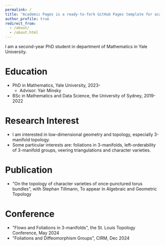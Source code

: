```yaml
---
permalink: /
title: "Academic Pages is a ready-to-fork GitHub Pages template for academic personal websites"
author_profile: true
redirect_from: 
  - /about/
  - /about.html
---
```




I am a second-year PhD student in department of Mathematics in Yale University.

Education
======

- PhD in Mathematics, Yale University, 2023-
  - Advisor: Yair Minsky
- BSc in Mathematics and Data Science, the University of Sydney, 2019-2022

Research Interest
======
- I am interested in low-dimensional geometry and topology, especially 3-manifold topology.
- Some particular interests are: foliations in 3-manifolds, left-orderability of 3-manifold groups, veering triangulations and character varieties.

Publication
======
- "On the topology of character varieties of once-punctured torus bundles", with Stephan Tillmann, To appear in Algebraic and Geometric Topology

Conference
======
- "Flows and Foliations in 3-manifolds", the St. Louis Topology Conference, May 2024
- "Foliations and Diffeomorphism Groups", CIRM, Dec 2024
